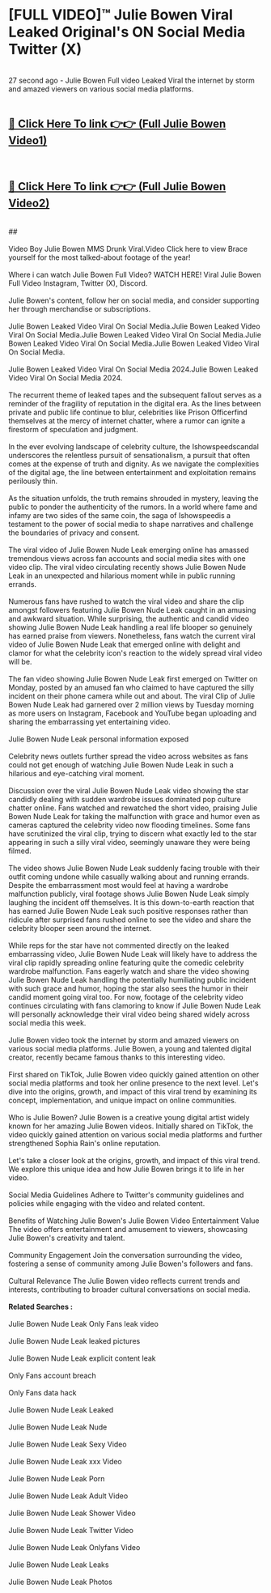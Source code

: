 # [FULL VIDEO]™ Julie Bowen Viral Leaked Original's ON Social Media Twitter (X) <br>
<br>
27 second ago - Julie Bowen Full video Leaked Viral the internet by storm and amazed viewers on various social media platforms.<br>

 <br>

##  <a href="https://play.123hd.live?title=Full Julie_Bowen&ref=git">🔴 Click Here To link 👉👉 (Full Julie Bowen Video1)</a><br>
  <br>

##  <a href="https://play.123hd.live?title=Full Julie_Bowen&ref=git">🔴 Click Here To link 👉👉 (Full Julie Bowen Video2)</a><br>
  <br>
  ##


  <br>

  <br>
Video Boy Julie Bowen MMS Drunk Viral.Video Click here to view Brace yourself for the most talked-about footage of the year!
<br><br>
Where i can watch Julie Bowen Full Video? WATCH HERE! Viral Julie Bowen Full Video Instagram, Twitter (X), Discord.
<br><br>
Julie Bowen's content, follow her on social media, and consider supporting her through merchandise or subscriptions.
<br><br>
Julie Bowen Leaked Video Viral On Social Media.Julie Bowen Leaked Video Viral On Social Media.Julie Bowen Leaked Video Viral On Social Media.Julie Bowen Leaked Video Viral On Social Media.Julie Bowen Leaked Video Viral On Social Media.
<br><br>
Julie Bowen Leaked Video Viral On Social Media 2024.Julie Bowen Leaked Video Viral On Social Media 2024.
<br><br>
The recurrent theme of leaked tapes and the subsequent fallout serves as a reminder of the fragility of reputation in the digital era. As the lines between private and public life continue to blur, celebrities like Prison Officerfind themselves at the mercy of internet chatter, where a rumor can ignite a firestorm of speculation and judgment.
<br><br>
In the ever evolving landscape of celebrity culture, the Ishowspeedscandal underscores the relentless pursuit of sensationalism, a pursuit that often comes at the expense of truth and dignity. As we navigate the complexities of the digital age, the line between entertainment and exploitation remains perilously thin.
<br><br>
As the situation unfolds, the truth remains shrouded in mystery, leaving the public to ponder the authenticity of the rumors. In a world where fame and infamy are two sides of the same coin, the saga of Ishowspeedis a testament to the power of social media to shape narratives and challenge the boundaries of privacy and consent.
<br><br>
The viral video of Julie Bowen Nude Leak emerging online has amassed tremendous views across fan accounts and social media sites with one video clip. The viral video circulating recently shows Julie Bowen Nude Leak in an unexpected and hilarious moment while in public running errands.
<br><br>
Numerous fans have rushed to watch the viral video and share the clip amongst followers featuring Julie Bowen Nude Leak caught in an amusing and awkward situation. While surprising, the authentic and candid video showing Julie Bowen Nude Leak handling a real life blooper so genuinely has earned praise from viewers. Nonetheless, fans watch the current viral video of Julie Bowen Nude Leak that emerged online with delight and clamor for what the celebrity icon's reaction to the widely spread viral video will be.
<br><br>
The fan video showing Julie Bowen Nude Leak first emerged on Twitter on Monday, posted by an amused fan who claimed to have captured the silly incident on their phone camera while out and about. The viral Clip of Julie Bowen Nude Leak had garnered over 2 million views by Tuesday morning as more users on Instagram, Facebook and YouTube began uploading and sharing the embarrassing yet entertaining video.
<br><br>
Julie Bowen Nude Leak personal information exposed
<br><br>
Celebrity news outlets further spread the video across websites as fans could not get enough of watching Julie Bowen Nude Leak in such a hilarious and eye-catching viral moment.
<br><br>
Discussion over the viral Julie Bowen Nude Leak video showing the star candidly dealing with sudden wardrobe issues dominated pop culture chatter online. Fans watched and rewatched the short video, praising Julie Bowen Nude Leak for taking the malfunction with grace and humor even as cameras captured the celebrity video now flooding timelines. Some fans have scrutinized the viral clip, trying to discern what exactly led to the star appearing in such a silly viral video, seemingly unaware they were being filmed.
<br><br>
The video shows Julie Bowen Nude Leak suddenly facing trouble with their outfit coming undone while casually walking about and running errands. Despite the embarrassment most would feel at having a wardrobe malfunction publicly, viral footage shows Julie Bowen Nude Leak simply laughing the incident off themselves. It is this down-to-earth reaction that has earned Julie Bowen Nude Leak such positive responses rather than ridicule after surprised fans rushed online to see the video and share the celebrity blooper seen around the internet.
<br><br>
While reps for the star have not commented directly on the leaked embarrassing video, Julie Bowen Nude Leak will likely have to address the viral clip rapidly spreading online featuring quite the comedic celebrity wardrobe malfunction. Fans eagerly watch and share the video showing Julie Bowen Nude Leak handling the potentially humiliating public incident with such grace and humor, hoping the star also sees the humor in their candid moment going viral too. For now, footage of the celebrity video continues circulating with fans clamoring to know if Julie Bowen Nude Leak will personally acknowledge their viral video being shared widely across social media this week.
<br><br>
Julie Bowen video took the internet by storm and amazed viewers on various social media platforms. Julie Bowen, a young and talented digital creator, recently became famous thanks to this interesting video.
<br><br>
First shared on TikTok, Julie Bowen video quickly gained attention on other social media platforms and took her online presence to the next level. Let's dive into the origins, growth, and impact of this viral trend by examining its concept, implementation, and unique impact on online communities.
<br><br>
Who is Julie Bowen? Julie Bowen is a creative young digital artist widely known for her amazing Julie Bowen videos. Initially shared on TikTok, the video quickly gained attention on various social media platforms and further strengthened Sophia Rain's online reputation.
<br><br>
Let's take a closer look at the origins, growth, and impact of this viral trend. We explore this unique idea and how Julie Bowen brings it to life in her video.
<br><br>
Social Media Guidelines Adhere to Twitter's community guidelines and policies while engaging with the video and related content.
<br><br>
Benefits of Watching Julie Bowen's Julie Bowen Video Entertainment Value The video offers entertainment and amusement to viewers, showcasing Julie Bowen's creativity and talent.
<br><br>
Community Engagement Join the conversation surrounding the video, fostering a sense of community among Julie Bowen's followers and fans.
<br><br>
Cultural Relevance The Julie Bowen video reflects current trends and interests, contributing to broader cultural conversations on social media.
<br><br>
<strong>Related Searches :</strong>
<br><br>
Julie Bowen Nude Leak Only Fans leak video
<br><br>
Julie Bowen Nude Leak leaked pictures
<br><br>
Julie Bowen Nude Leak explicit content leak
<br><br>
Only Fans account breach
<br><br>
Only Fans data hack
<br><br>
Julie Bowen Nude Leak Leaked
<br><br>
Julie Bowen Nude Leak Nude
<br><br>
Julie Bowen Nude Leak Sexy Video
<br><br>
Julie Bowen Nude Leak xxx Video
<br><br>
Julie Bowen Nude Leak Porn
<br><br>
Julie Bowen Nude Leak Adult Video
<br><br>
Julie Bowen Nude Leak Shower Video
<br><br>
Julie Bowen Nude Leak Twitter Video
<br><br>
Julie Bowen Nude Leak Onlyfans Video
<br><br>
Julie Bowen Nude Leak Leaks
<br><br>
Julie Bowen Nude Leak Photos